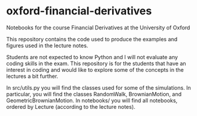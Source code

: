 # oxford-financial-derivatives
Notebooks for the course Financial Derivatives at the University of Oxford

This repository contains the code used to produce the examples and figures used in the lecture notes.

Students are not expected to know Python and I will not evaluate any coding skills in the exam.
This repository is for the students that have an interest in coding and would like to explore some of the concepts in the lectures a bit further.

In src/utils.py you will find the classes used for some of the simulations. In particular, you will find the classes RandomWalk, BrownianMotion, and GeometricBrownianMotion. 
In notebooks/ you will find all notebooks, ordered by Lecture (according to the lecture notes).
